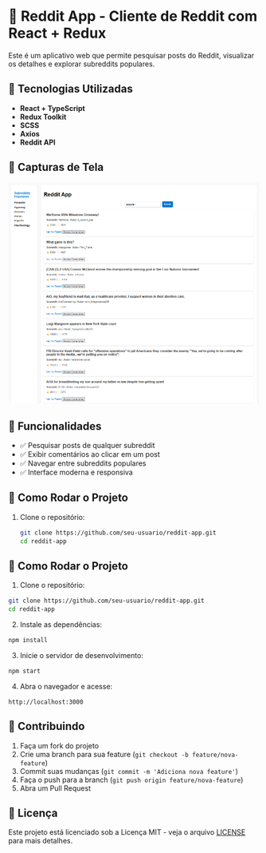 # 🚀 Reddit App - Cliente de Reddit com React + Redux

Este é um aplicativo web que permite pesquisar posts do Reddit, visualizar os detalhes e explorar subreddits populares.

## 🎨 Tecnologias Utilizadas

- **React + TypeScript**
- **Redux Toolkit**
- **SCSS**
- **Axios**
- **Reddit API**

## 📸 Capturas de Tela

![Reddit App](./public/img/image.png)

## 📌 Funcionalidades

- ✅ Pesquisar posts de qualquer subreddit  
- ✅ Exibir comentários ao clicar em um post  
- ✅ Navegar entre subreddits populares  
- ✅ Interface moderna e responsiva  

## 🚀 Como Rodar o Projeto

1. Clone o repositório:
   ```sh
   git clone https://github.com/seu-usuario/reddit-app.git
   cd reddit-app

## 🚀 Como Rodar o Projeto

1. Clone o repositório:
  ```sh
  git clone https://github.com/seu-usuario/reddit-app.git
  cd reddit-app
  ```

2. Instale as dependências:
  ```sh
  npm install
  ```

3. Inicie o servidor de desenvolvimento:
  ```sh
  npm start
  ```

4. Abra o navegador e acesse:
  ```
  http://localhost:3000
  ```

## 🤝 Contribuindo

1. Faça um fork do projeto
2. Crie uma branch para sua feature (`git checkout -b feature/nova-feature`)
3. Commit suas mudanças (`git commit -m 'Adiciona nova feature'`)
4. Faça o push para a branch (`git push origin feature/nova-feature`)
5. Abra um Pull Request

## 📄 Licença

Este projeto está licenciado sob a Licença MIT - veja o arquivo [LICENSE](LICENSE) para mais detalhes.
